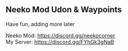 ## Neeko Mod Udon & Waypoints

Have fun, adding more later

Neeko Mod: https://discord.gg/neekocorner <br>
My Server: https://discord.gg/FYhGk3gNaB
